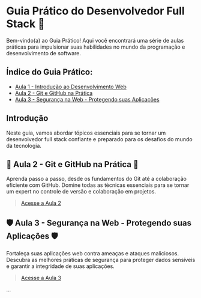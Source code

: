 # Guia Prático do Desenvolvedor Full Stack 🚀

Bem-vindo(a) ao Guia Prático! Aqui você encontrará uma série de aulas práticas para impulsionar suas habilidades no mundo da programação e desenvolvimento de software.

## Índice do Guia Prático:

- [Aula 1 - Introdução ao Desenvolvimento Web](link_para_pagina_do_wiki_aula1)
- [Aula 2 - Git e GitHub na Prática](link_para_pagina_do_wiki_aula2)
- [Aula 3 - Segurança na Web - Protegendo suas Aplicações](link_para_pagina_do_wiki_aula3)

## Introdução

Neste guia, vamos abordar tópicos essenciais para se tornar um desenvolvedor full stack confiante e preparado para os desafios do mundo da tecnologia.

## 🚀 Aula 2 - Git e GitHub na Prática 🚀

Aprenda passo a passo, desde os fundamentos do Git até a colaboração eficiente com GitHub. Domine todas as técnicas essenciais para se tornar um expert no controle de versão e colaboração em projetos.

> [Acesse a Aula 2](link_para_pagina_do_wiki_aula2)

## 🛡️ Aula 3 - Segurança na Web - Protegendo suas Aplicações 🛡️

Fortaleça suas aplicações web contra ameaças e ataques maliciosos. Descubra as melhores práticas de segurança para proteger dados sensíveis e garantir a integridade de suas aplicações.

> [Acesse a Aula 3](link_para_pagina_do_wiki_aula3)

...

